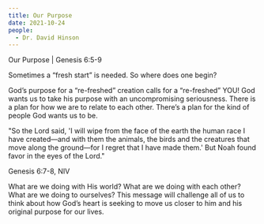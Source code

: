 ```yaml
---
title: Our Purpose
date: 2021-10-24
people:
  - Dr. David Hinson
---
```


Our Purpose | Genesis 6:5-9

Sometimes a “fresh start” is needed. So where does one begin?

God’s purpose for a “re-freshed” creation calls for a “re-freshed” YOU! God wants us to take his purpose with an uncompromising seriousness. There is a plan for how we are to relate to each other. There’s a plan for the kind of people God wants us to be.

"So the Lord said, 'I will wipe from the face of the earth the human race I have created—and with them the animals, the birds and the creatures that move along the ground—for I regret that I have made them.' But Noah found favor in the eyes of the Lord."

Genesis 6:7-8, NIV

What are we doing with His world? What are we doing with each other? What are we doing to ourselves? This message will challenge all of us to think about how God’s heart is seeking to move us closer to him and his original purpose for our lives.